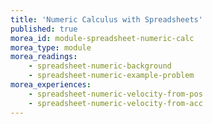 ```yaml
---
title: 'Numeric Calculus with Spreadsheets'
published: true
morea_id: module-spreadsheet-numeric-calc
morea_type: module
morea_readings:
    - spreadsheet-numeric-background
    - spreadsheet-numeric-example-problem
morea_experiences:
    - spreadsheet-numeric-velocity-from-pos
    - spreadsheet-numeric-velocity-from-acc
---
```

